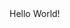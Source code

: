 <!DOCTYPE html>
<html>
  <head>
    <title>My Web Page</title>
    </head>
  <body>
    Hello World!
  </body>
 </html> 
